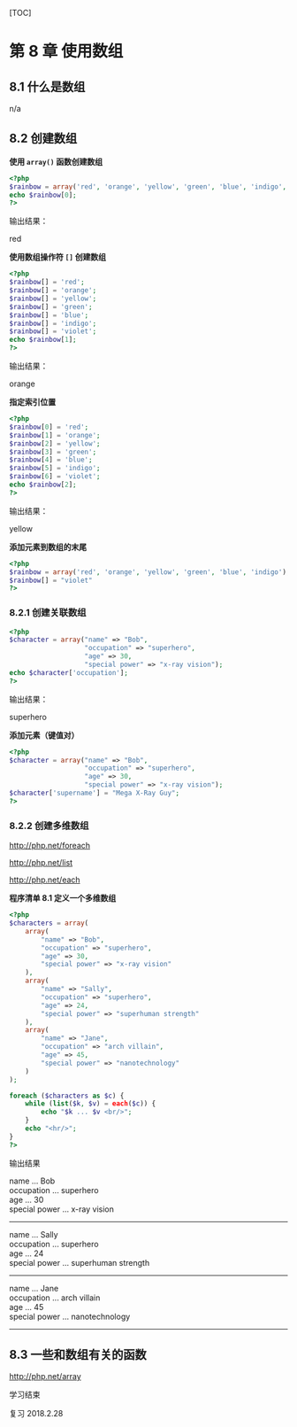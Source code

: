 [TOC]

# 第 8 章  使用数组

## 8.1 什么是数组

n/a

## 8.2 创建数组

**使用 `array()` 函数创建数组**
```php
<?php
$rainbow = array('red', 'orange', 'yellow', 'green', 'blue', 'indigo', 'violet');
echo $rainbow[0];
?>
```

输出结果：

red

**使用数组操作符 `[]` 创建数组**
```php
<?php
$rainbow[] = 'red';
$rainbow[] = 'orange';
$rainbow[] = 'yellow';
$rainbow[] = 'green';
$rainbow[] = 'blue';
$rainbow[] = 'indigo';
$rainbow[] = 'violet';
echo $rainbow[1];
?>
```

输出结果：

orange

**指定索引位置**
```php
<?php
$rainbow[0] = 'red';
$rainbow[1] = 'orange';
$rainbow[2] = 'yellow';
$rainbow[3] = 'green';
$rainbow[4] = 'blue';
$rainbow[5] = 'indigo';
$rainbow[6] = 'violet';
echo $rainbow[2];
?>
```

输出结果：

yellow

**添加元素到数组的末尾**
```php
<?php
$rainbow = array('red', 'orange', 'yellow', 'green', 'blue', 'indigo');
$rainbow[] = "violet"
?>
```

### 8.2.1 创建关联数组

```php
<?php
$character = array("name" => "Bob",
                   "occupation" => "superhero",
                   "age" => 30,
                   "special power" => "x-ray vision");
echo $character['occupation'];
?>
```

输出结果：

superhero

**添加元素（键值对）**
```php
<?php
$character = array("name" => "Bob",
                   "occupation" => "superhero",
                   "age" => 30,
                   "special power" => "x-ray vision");
$character['supername'] = "Mega X-Ray Guy";
?>
```

### 8.2.2 创建多维数组

http://php.net/foreach

http://php.net/list

http://php.net/each

**程序清单 8.1 定义一个多维数组**
```php
<?php
$characters = array(
    array(
        "name" => "Bob",
        "occupation" => "superhero",
        "age" => 30,
        "special power" => "x-ray vision"
    ),
    array(
        "name" => "Sally",
        "occupation" => "superhero",
        "age" => 24,
        "special power" => "superhuman strength"
    ),
    array(
        "name" => "Jane",
        "occupation" => "arch villain",
        "age" => 45,
        "special power" => "nanotechnology"
    )
);

foreach ($characters as $c) {
    while (list($k, $v) = each($c)) {
        echo "$k ... $v <br/>"; 
    }
    echo "<hr/>";
}
?>
```

输出结果

name ... Bob <br/>occupation ... superhero <br/>age ... 30 <br/>special power ... x-ray vision <br/><hr/>name ... Sally <br/>occupation ... superhero <br/>age ... 24 <br/>special power ... superhuman strength <br/><hr/>name ... Jane <br/>occupation ... arch villain <br/>age ... 45 <br/>special power ... nanotechnology <br/><hr/>

## 8.3 一些和数组有关的函数

http://php.net/array

学习结束

复习 2018.2.28